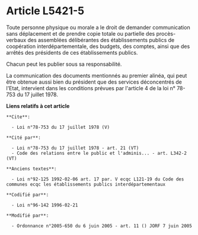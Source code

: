 # Article L5421-5

Toute personne physique ou morale a le droit de demander communication sans déplacement et de prendre copie totale ou
partielle des procès-verbaux des assemblées délibérantes des établissements publics de coopération interdépartementale, des
budgets, des comptes, ainsi que des arrêtés des présidents de ces établissements publics. 

Chacun peut les publier sous sa responsabilité. 

La communication des documents mentionnés au premier alinéa, qui peut être obtenue aussi bien du président que des services
déconcentrés de l'Etat, intervient dans les conditions prévues par l'article 4 de la loi n° 78-753 du 17 juillet 1978.

**Liens relatifs à cet article**

	**Cite**:

	  - Loi n°78-753 du 17 juillet 1978 (V)

	**Cité par**:

	  - Loi n°78-753 du 17 juillet 1978 - art. 21 (VT)
	  - Code des relations entre le public et l'adminis... - art. L342-2 (VT)

	**Anciens textes**:

	  - Loi n°92-125 1992-02-06 art. 17 par. V ecqc L121-19 du Code des communes ecqc les établissements publics interdépartementaux

	**Codifié par**:

	  - Loi n°96-142 1996-02-21

	**Modifié par**:

	  - Ordonnance n°2005-650 du 6 juin 2005 - art. 11 () JORF 7 juin 2005
